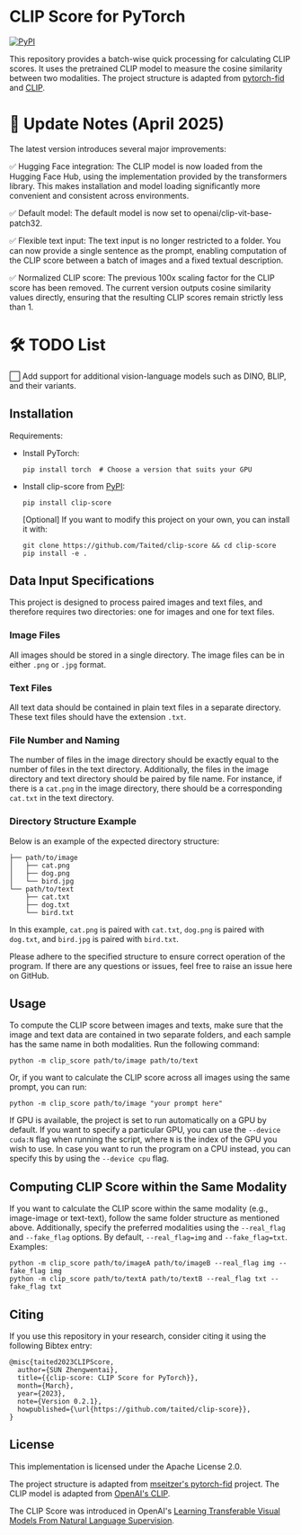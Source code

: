 # CLIP Score for PyTorch

[![PyPI](https://img.shields.io/pypi/v/clip-score.svg)](https://pypi.org/project/clip-score/)

This repository provides a batch-wise quick processing for calculating CLIP scores. It uses the pretrained CLIP model to measure the cosine similarity between two modalities. The project structure is adapted from [pytorch-fid](https://github.com/mseitzer/pytorch-fid) and [CLIP](https://github.com/openai/CLIP).

# 🔄 Update Notes (April 2025)

The latest version introduces several major improvements:

✅ Hugging Face integration: The CLIP model is now loaded from the Hugging Face Hub, using the implementation provided by the transformers library. This makes installation and model loading significantly more convenient and consistent across environments.

✅ Default model: The default model is now set to openai/clip-vit-base-patch32.

✅ Flexible text input: The text input is no longer restricted to a folder. You can now provide a single sentence as the prompt, enabling computation of the CLIP score between a batch of images and a fixed textual description.

✅ Normalized CLIP score: The previous 100x scaling factor for the CLIP score has been removed. The current version outputs cosine similarity values directly, ensuring that the resulting CLIP scores remain strictly less than 1.

# 🛠️ TODO List

⬜ Add support for additional vision-language models such as DINO, BLIP, and their variants.

## Installation

Requirements:

- Install PyTorch:
  ```
  pip install torch  # Choose a version that suits your GPU
  ```
- Install clip-score from [PyPI](https://pypi.org/project/clip-score/):
  ```
  pip install clip-score
  ```
  [Optional] If you want to modify this project on your own, you can install it with:
  ```
  git clone https://github.com/Taited/clip-score && cd clip-score
  pip install -e .
  ```

## Data Input Specifications

This project is designed to process paired images and text files, and therefore requires two directories: one for images and one for text files.

### Image Files

All images should be stored in a single directory. The image files can be in either `.png` or `.jpg` format.

### Text Files

All text data should be contained in plain text files in a separate directory. These text files should have the extension `.txt`.

### File Number and Naming

The number of files in the image directory should be exactly equal to the number of files in the text directory. Additionally, the files in the image directory and text directory should be paired by file name. For instance, if there is a `cat.png` in the image directory, there should be a corresponding `cat.txt` in the text directory.

### Directory Structure Example

Below is an example of the expected directory structure:

```plaintext
├── path/to/image
│   ├── cat.png
│   ├── dog.png
│   └── bird.jpg
└── path/to/text
    ├── cat.txt
    ├── dog.txt
    └── bird.txt
```

In this example, `cat.png` is paired with `cat.txt`, `dog.png` is paired with `dog.txt`, and `bird.jpg` is paired with `bird.txt`.

Please adhere to the specified structure to ensure correct operation of the program. If there are any questions or issues, feel free to raise an issue here on GitHub.

## Usage

To compute the CLIP score between images and texts, make sure that the image and text data are contained in two separate folders, and each sample has the same name in both modalities. Run the following command:

```
python -m clip_score path/to/image path/to/text
```

Or, if you want to calculate the CLIP score across all images using the same prompt, you can run:

```
python -m clip_score path/to/image "your prompt here"
```

If GPU is available, the project is set to run automatically on a GPU by default. If you want to specify a particular GPU, you can use the `--device cuda:N` flag when running the script, where `N` is the index of the GPU you wish to use. In case you want to run the program on a CPU instead, you can specify this by using the `--device cpu` flag.

## Computing CLIP Score within the Same Modality

If you want to calculate the CLIP score within the same modality (e.g., image-image or text-text), follow the same folder structure as mentioned above. Additionally, specify the preferred modalities using the `--real_flag` and `--fake_flag` options. By default, `--real_flag=img` and `--fake_flag=txt`. Examples:

```
python -m clip_score path/to/imageA path/to/imageB --real_flag img --fake_flag img
python -m clip_score path/to/textA path/to/textB --real_flag txt --fake_flag txt
```

## Citing

If you use this repository in your research, consider citing it using the following Bibtex entry:

```
@misc{taited2023CLIPScore,
  author={SUN Zhengwentai},
  title={{clip-score: CLIP Score for PyTorch}},
  month={March},
  year={2023},
  note={Version 0.2.1},
  howpublished={\url{https://github.com/taited/clip-score}},
}
```

## License

This implementation is licensed under the Apache License 2.0.

The project structure is adapted from [mseitzer's pytorch-fid](https://github.com/mseitzer/pytorch-fid) project. The CLIP model is adapted from [OpenAI's CLIP](https://github.com/openai/CLIP).

The CLIP Score was introduced in OpenAI's [Learning Transferable Visual Models From Natural Language Supervision](https://arxiv.org/abs/2103.00020).

